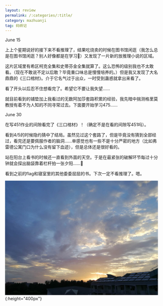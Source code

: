 ```yaml
---
layout: review
permalink: /:categories/:title/
category: mazhuanji
tag: 码砖记
---
```


June 15

上上个星期说好的接下来不看推理了，结果吃烧卖的时候在图书馆闲逛（我怎么总是在图书馆闲逛？别人好像都是在学习🤔）又发现了一片新的放推理小说的区域。

这片区域里有希区柯克全集和史蒂芬金全集就算了。这么恐怖的级别我也不太敢看。（现在不敢说不定以后敢？毕竟重口味总是慢慢培养的。）但是我又发现了大名鼎鼎的《三口棺材》。介于它名气过于出众，一时受到蛊惑就拿出来看了。

看了开头以后忍不住想看完了。希望它不要让我失望……

就目前看到的铺垫加上我看过的无数阿加莎套路积累的经验，我先暗中揣测格里莫教授有着不为人知的不同寻常过去。下面要开始学习475……



June 30

在写451作业的间隙看完了《三口棺材》！（确定不是在看的间隙写451吗）。

看到4/5的时候隐约猜中了结局。虽然见过这个套路了，但是毕竟没有猜到全部经过，看完还是要佩服作者的脑洞……单感觉也有一些不是十分严密的地方（比如弗雷德公寓门口为什么没有留下血迹），但是总体还是很好看的。

站在阳台上看书的时候还一直看到外面的天空。于是在最紧张的破解环节每过十分钟就会探出脑袋靠着栏杆拍一张夕阳……🌇

看到之前的flag和寝室里的其他委委屈屈的书。下次一定不看推理了。嗯。

![](/assets/630.jpeg){:height="400px"}


